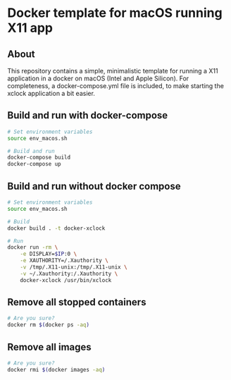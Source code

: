 # Docker template for macOS running X11 app



## About

This repository contains a simple, minimalistic template for running a X11 application in a docker on macOS (Intel and Apple Silicon). For completeness, a docker-compose.yml file is included, to make starting the xclock application a bit easier.



## Build and run with docker-compose

```sh
# Set environment variables
source env_macos.sh

# Build and run
docker-compose build
docker-compose up
```



## Build and run without docker compose

```sh
# Set environment variables
source env_macos.sh

# Build
docker build . -t docker-xclock

# Run
docker run -rm \
	-e DISPLAY=$IP:0 \
	-e XAUTHORITY=/.Xauthority \
	-v /tmp/.X11-unix:/tmp/.X11-unix \
	-v ~/.Xauthority:/.Xauthority \
	docker-xclock /usr/bin/xclock
```





## Remove all stopped containers

```sh
# Are you sure?
docker rm $(docker ps -aq)
```



## Remove all images

```sh
# Are you sure?
docker rmi $(docker images -aq)
```



